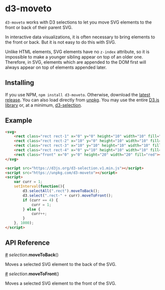 # d3-moveto

`d3-moveto` works with D3 selections to let you move SVG elements to the front or back of their parent SVG.

In interactive data visualizations, it is often necessary to bring elements to the front or back. But it is not easy to do this with SVG.

Unlike HTML elements, SVG elements have no `z-index` attribute, so it is impossible to make a younger sibling appear on top of an older one. Therefore, in SVG, elements which are appended to the DOM first will always appear on top of elements appended later.

## Installing

If you use NPM, `npm install d3-moveto`. Otherwise, download the [latest release](https://github.com/HarryStevens/d3-moveto/tree/master/build). You can also load directly from [unpkg](https://unpkg.com/d3-moveto). You may use the entire [D3.js library](https://d3js.org/) or, at a minimum, [d3-selection](https://github.com/d3/d3-selection).

## Example

```html
<svg>
	<rect class="rect rect-1" x="0" y="0" height="10" width="10" fill="blue"></rect>
	<rect class="rect rect-2" x="10" y="0" height="10" width="10" fill="yellow"></rect>
	<rect class="rect rect-3" x="10" y="10" height="10" width="10" fill="green"></rect>
	<rect class="rect rect-4" x="0" y="10" height="10" width="10" fill="purple"></rect>
	<rect class="front" x="0" y="0" height="20" width="20" fill="red"></rect>
</svg>

<script src="https://d3js.org/d3-selection.v1.min.js"></script>
<script src="https://unpkg.com/d3-moveto"></script>
<script>
	var curr = 1;
	setInterval(function(){
		d3.selectAll(".rect").moveToBack();
		d3.select(".rect-" + curr).moveToFront();
		if (curr == 4) {
			curr = 1;
		} else {
			curr++;
		}
	}, 1000);
</script>
```

## API Reference

<a href="#moveToBack" name="moveToBack">#</a> <i>selection</i>.<b>moveToBack</b>()

Moves a selected SVG element to the back of the SVG.

<a href="#moveToFront" name="moveToFront">#</a> <i>selection</i>.<b>moveToFront</b>()

Moves a selected SVG element to the front of the SVG.